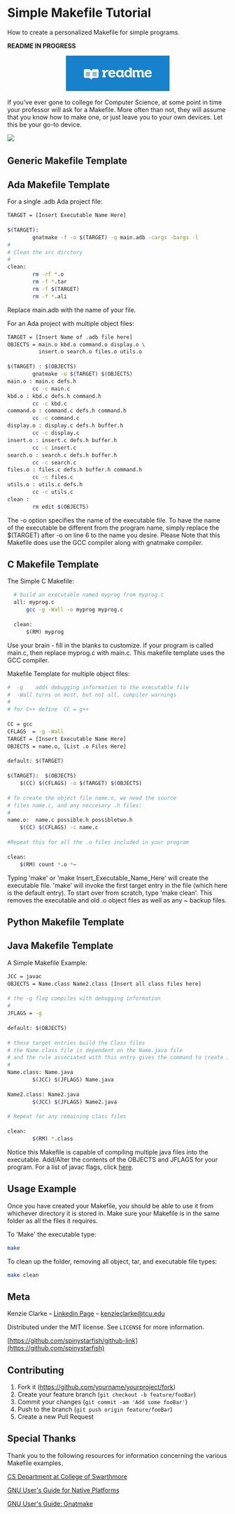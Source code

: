 # Simple Makefile Tutorial
How to create a personalized Makefile for simple programs. 

**README IN PROGRESS**

<p align="center">
  <img width="237" height="81" src="readmeimage.jpg">
</p>

If you've ever gone to college for Computer Science, at some point in time your professor will ask for a Makefile. More often than not, they will assume that you know how to make one, or just leave you to your own devices. Let this be your go-to device. 

![](header1.jpg)

## Generic Makefile Template

## Ada Makefile Template
For a single .adb Ada project file:
```sh
TARGET = [Insert Executable Name Here]

$(TARGET):
        gnatmake -f -o $(TARGET) -q main.adb -cargs -bargs -l
#
# Clean the src dirctory
#
clean:
        rm -rf *.o
        rm -f *.tar
        rm -f $(TARGET)
        rm -f *.ali

```
Replace main.adb with the name of your file.

For an Ada project with multiple object files:
```sh
TARGET = [Insert Name of .adb file here]
OBJECTS = main.o kbd.o command.o display.o \
          insert.o search.o files.o utils.o

$(TARGET) : $(OBJECTS)
        gnatmake -o $(TARGET) $(OBJECTS)
main.o : main.c defs.h
        cc -c main.c
kbd.o : kbd.c defs.h command.h
        cc -c kbd.c
command.o : command.c defs.h command.h
        cc -c command.c
display.o : display.c defs.h buffer.h
        cc -c display.c
insert.o : insert.c defs.h buffer.h
        cc -c insert.c
search.o : search.c defs.h buffer.h
        cc -c search.c
files.o : files.c defs.h buffer.h command.h
        cc -c files.c
utils.o : utils.c defs.h
        cc -c utils.c
clean :
        rm edit $(OBJECTS)
```
The -o option specifies the name of the executable file. To have the name of the executable be different from the program name, simply replace the $(TARGET) after -o on line 6 to the name you desire. Please Note that this Makefile does use the GCC compiler along with gnatmake compiler.

## C Makefile Template
The Simple C Makefile:
```sh
  # build an executable named myprog from myprog.c
  all: myprog.c 
 	  gcc -g -Wall -o myprog myprog.c

  clean:
	  $(RM) myprog
```
Use your brain - fill in the blanks to customize. If your program is called main.c, then replace myprog.c with main.c. This makefile template uses the GCC compiler.

Makefile Template for multiple object files:
```sh
#  -g    adds debugging information to the executable file
#  -Wall turns on most, but not all, compiler warnings
#
# for C++ define  CC = g++

CC = gcc
CFLAGS  = -g -Wall
TARGET = [Insert Executable Name Here]
OBJECTS = name.o, [List .o Files Here]

default: $(TARGET)

$(TARGET):  $(OBJECTS) 
	$(CC) $(CFLAGS) -o $(TARGET) $(OBJECTS)

# To create the object file name.o, we need the source
# files name.c, and any neccesary .h files:
#
name.o:  name.c possible.h possibletwo.h 
	$(CC) $(CFLAGS) -c name.c

#Repeat this for all the .o files included in your program

clean: 
	$(RM) count *.o *~
  ```
 Typing 'make' or 'make Insert_Executable_Name_Here' will create the executable file. 'make' will invoke the first target entry in the file (which here is the default entry). To start over from scratch, type 'make clean'. This removes the executable and old .o object files as well as any ~ backup files.
## Python Makefile Template

## Java Makefile Template

A Simple Makefile Example: 
```sh
JCC = javac
OBJECTS = Name.class Name2.class [Insert all class files here]

# the -g flag compiles with debugging information
#
JFLAGS = -g

default: $(OBJECTS)

# these target entries build the Class files
# the Name.class file is dependent on the Name.java file
# and the rule associated with this entry gives the command to create it
#
Name.class: Name.java
        $(JCC) $(JFLAGS) Name.java

Name2.class: Name2.java
        $(JCC) $(JFLAGS) Name2.java

# Repeat for any remaining class files

clean: 
        $(RM) *.class
```
Notice this Makefile is capable of compiling multiple java files into the executable. Add/Alter the contents of the OBJECTS and JFLAGS for your program. For a list of javac flags, click [here](https://docs.oracle.com/javase/7/docs/technotes/tools/windows/javac.html). 

## Usage Example

Once you have created your Makefile, you should be able to use it from whichever directory it is stored in. Make sure your Makefile is in the same folder as all the files it requires.

To 'Make' the executable type:
```sh
make
```

To clean up the folder, removing all object, tar, and executable file types:
```sh
make clean
```

## Meta

Kenzie Clarke – [Linkedin Page](https://www.linkedin.com/in/kenzieclarke07/) – kenzieclarke@tcu.edu

Distributed under the MIT license. See ``LICENSE`` for more information.

[https://github.com/spinystarfish/github-link](https://github.com/spinystarfish)

## Contributing

1. Fork it (<https://github.com/yourname/yourproject/fork>)
2. Create your feature branch (`git checkout -b feature/fooBar`)
3. Commit your changes (`git commit -am 'Add some fooBar'`)
4. Push to the branch (`git push origin feature/fooBar`)
5. Create a new Pull Request

## Special Thanks
Thank you to the following resources for information concerning the various Makefile examples.

[CS Department at College of Swarthmore](https://www.cs.swarthmore.edu/~newhall/unixhelp/howto_makefiles.html)

[GNU User's Guide for Native Platforms](https://gcc.gnu.org/onlinedocs/gnat_ugn/Interfacing-to-C.html)

[GNU User's Guide: Gnatmake](http://www.cs.fsu.edu/~baker/ada/gnat/html/gnat_ugn_7.html#SEC89)

<!-- Markdown link & img dfn's -->
[npm-image]: https://img.shields.io/npm/v/datadog-metrics.svg?style=flat-square
[npm-url]: https://npmjs.org/package/datadog-metrics
[npm-downloads]: https://img.shields.io/npm/dm/datadog-metrics.svg?style=flat-square
[travis-image]: https://img.shields.io/travis/dbader/node-datadog-metrics/master.svg?style=flat-square
[travis-url]: https://travis-ci.org/dbader/node-datadog-metrics
[wiki]: https://github.com/yourname/yourproject/wiki
